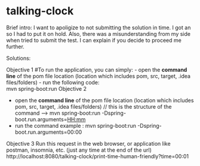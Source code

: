 # talking-clock

Brief intro:
I want to apoligize to not submitting the solution in time. I got an so I had to put it on hold. Also, there was a misunderstanding from my side when tried to submit the test.
I can explain if you decide to proceed me further.

Solutions:

Objective 1
  #To run the application, you can simply:
    - open the **command line** of the pom file location (location which includes pom, src, target, .idea files/folders)
    - run the following code:  
          mvn spring-boot:run
Objective 2
   - open the **command line** of the pom file location (location which includes pom, src, target, .idea files/folders)
      // this is the structure of the command -->  mvn spring-boot:run -Dspring-boot.run.arguments=<HH:mm>
   - run the command example :  mvn spring-boot:run -Dspring-boot.run.arguments=00:00

Objective 3
   Run this request in the web browser, or application like postman, insomnia, etc. (just any time at the end of the url)
    http://localhost:8080/talking-clock/print-time-human-friendly?time=00:01
